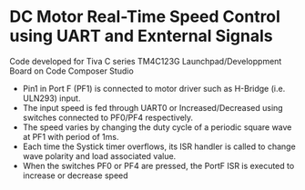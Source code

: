 # DC Motor Real-Time Speed Control using UART and Exnternal Signals
Code developed for Tiva C series TM4C123G Launchpad/Developpment Board on Code Composer Studio
 * Pin1 in Port F (PF1) is connected to motor driver such as H-Bridge (i.e. ULN293) input.
 * The input speed is fed through UART0 or Increased/Decreased using switches connected to PF0/PF4 respectively.
 * The speed varies by changing the duty cycle of a periodic square wave at PF1 with period of 1ms.
 * Each time the Systick timer overflows, its ISR handler is called to change wave polarity and load associated value.
 * When the switches PF0 or PF4 are pressed, the PortF ISR is executed to increase or decrease speed
 
